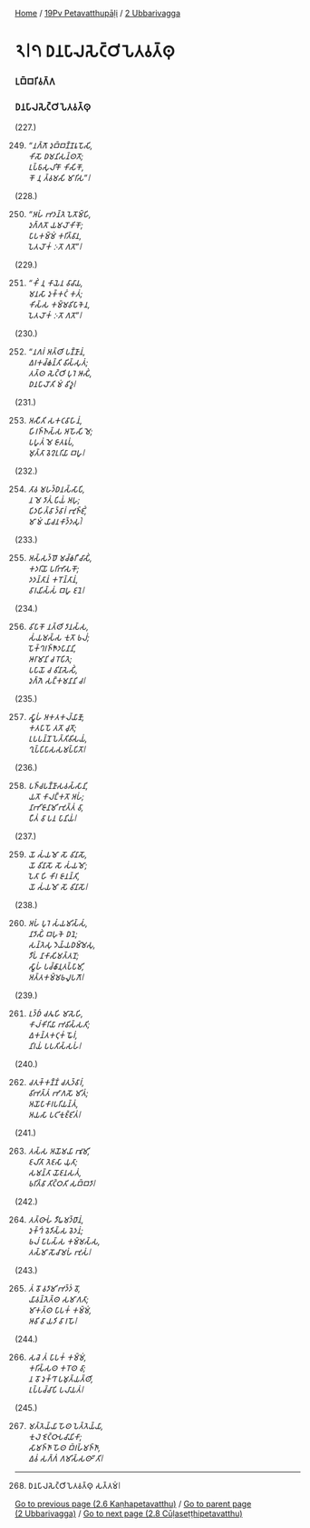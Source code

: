 
[Home](/) / [19Pv Petavatthupāḷi](/tipitaka/19Pv.md) / [2 Ubbarivagga](/tipitaka/19Pv/2.md)

# 𑁨𑁇𑁭 𑀥𑀦𑀧𑀸𑀮𑀲𑁂𑀝𑁆𑀞𑀺𑀧𑁂𑀢𑀯𑀢𑁆𑀣𑀼

### 𑀉𑀩𑁆𑀩𑀭𑀺𑀯𑀕𑁆𑀕

### 𑀥𑀦𑀧𑀸𑀮𑀲𑁂𑀝𑁆𑀞𑀺𑀧𑁂𑀢𑀯𑀢𑁆𑀣𑀼

(227.)

249. _“𑀦𑀕𑁆𑀕𑁄 𑀤𑀼𑀩𑁆𑀩𑀡𑁆𑀡𑀭𑀽𑀧𑁄𑀲𑀺,_  
_𑀓𑀺𑀲𑁄 𑀥𑀫𑀦𑀺𑀲𑀦𑁆𑀣𑀢𑁄;_  
_𑀉𑀧𑁆𑀨𑀸𑀲𑀼𑀮𑀺𑀓𑁄 𑀓𑀺𑀲𑀺𑀓𑁄,_  
_𑀓𑁄 𑀦𑀼 𑀢𑁆𑀯𑀫𑀲𑀺 𑀫𑀸𑀭𑀺𑀲”𑁇_  


(228.)

250. _“𑀅𑀳𑀁 𑀪𑀤𑀦𑁆𑀢𑁂 𑀧𑁂𑀢𑁄𑀫𑁆𑀳𑀺,_  
_𑀤𑀼𑀕𑁆𑀕𑀢𑁄 𑀬𑀫𑀮𑁄𑀓𑀺𑀓𑁄;_  
_𑀧𑀸𑀧𑀓𑀫𑁆𑀫𑀁 𑀓𑀭𑀺𑀢𑁆𑀯𑀸𑀦,_  
_𑀧𑁂𑀢𑀮𑁄𑀓𑀁 𑀇𑀢𑁄 𑀕𑀢𑁄”𑁇_  


(229.)

251. _“𑀓𑀺𑀁 𑀦𑀼 𑀓𑀸𑀬𑁂𑀦 𑀯𑀸𑀘𑀸𑀬,_  
_𑀫𑀦𑀲𑀸 𑀤𑀼𑀓𑁆𑀓𑀝𑀁 𑀓𑀢𑀁;_  
_𑀓𑀺𑀲𑁆𑀲 𑀓𑀫𑁆𑀫𑀯𑀺𑀧𑀸𑀓𑁂𑀦,_  
_𑀧𑁂𑀢𑀮𑁄𑀓𑀁 𑀇𑀢𑁄 𑀕𑀢𑁄”𑁇_  


(230.)

252. _“𑀦𑀕𑀭𑀁 𑀅𑀢𑁆𑀣𑀺 𑀧𑀡𑁆𑀡𑀸𑀦𑀁,_  
_𑀏𑀭𑀓𑀘𑁆𑀙𑀦𑁆𑀢𑀺 𑀯𑀺𑀲𑁆𑀲𑀼𑀢𑀁;_  
_𑀢𑀢𑁆𑀣 𑀲𑁂𑀝𑁆𑀞𑀺 𑀧𑀼𑀭𑁂 𑀆𑀲𑀺𑀁,_  
_𑀥𑀦𑀧𑀸𑀮𑁄𑀢𑀺 𑀫𑀁 𑀯𑀺𑀤𑀽𑁇_  


(231.)

253. _𑀅𑀲𑀻𑀢𑀺 𑀲𑀓𑀝𑀯𑀸𑀳𑀸𑀦𑀁,_  
_𑀳𑀺𑀭𑀜𑁆𑀜𑀲𑁆𑀲 𑀅𑀳𑁄𑀲𑀺 𑀫𑁂;_  
_𑀧𑀳𑀽𑀢𑀁 𑀫𑁂 𑀚𑀸𑀢𑀭𑀽𑀧𑀁,_  
_𑀫𑀼𑀢𑁆𑀢𑀸 𑀯𑁂𑀍𑀉𑀭𑀺𑀬𑀸 𑀩𑀳𑀽𑁇_  


(232.)

254. _𑀢𑀸𑀯 𑀫𑀳𑀤𑁆𑀥𑀦𑀲𑁆𑀲𑀸𑀧𑀺,_  
_𑀦 𑀫𑁂 𑀤𑀸𑀢𑀼𑀁 𑀧𑀺𑀬𑀁 𑀅𑀳𑀼;_  
_𑀧𑀺𑀤𑀳𑀺𑀢𑁆𑀯𑀸 𑀤𑁆𑀯𑀸𑀭𑀁 𑀪𑀼𑀜𑁆𑀚𑀺𑀁,_  
_𑀫𑀸 𑀫𑀁 𑀬𑀸𑀘𑀦𑀓𑀸𑀤𑁆𑀤𑀲𑀼𑀁𑁇_  


(233.)

255. _𑀅𑀲𑁆𑀲𑀤𑁆𑀥𑁄 𑀫𑀘𑁆𑀙𑀭𑀻 𑀘𑀸𑀲𑀺𑀁,_  
_𑀓𑀤𑀭𑀺𑀬𑁄 𑀧𑀭𑀺𑀪𑀸𑀲𑀓𑁄;_  
_𑀤𑀤𑀦𑁆𑀢𑀸𑀦𑀁 𑀓𑀭𑁄𑀦𑁆𑀢𑀸𑀦𑀁,_  
_𑀯𑀸𑀭𑀬𑀺𑀲𑁆𑀲𑀁 𑀩𑀳𑀽 𑀚𑀦𑁂𑁇_  


(234.)

256. _𑀯𑀺𑀧𑀸𑀓𑁄 𑀦𑀢𑁆𑀣𑀺 𑀤𑀸𑀦𑀲𑁆𑀲,_  
_𑀲𑀁𑀬𑀫𑀲𑁆𑀲 𑀓𑀼𑀢𑁄 𑀨𑀮𑀁;_  
_𑀧𑁄𑀓𑁆𑀔𑀭𑀜𑁆𑀜𑁄𑀤𑀧𑀸𑀦𑀸𑀦𑀺,_  
_𑀆𑀭𑀸𑀫𑀸𑀦𑀺 𑀘 𑀭𑁄𑀧𑀺𑀢𑁂;_  
_𑀧𑀧𑀸𑀬𑁄 𑀘 𑀯𑀺𑀦𑀸𑀲𑁂𑀲𑀺𑀁,_  
_𑀤𑀼𑀕𑁆𑀕𑁂 𑀲𑀗𑁆𑀓𑀫𑀦𑀸𑀦𑀺 𑀘𑁇_  


(235.)

257. _𑀲𑁆𑀯𑀸𑀳𑀁 𑀅𑀓𑀢𑀓𑀮𑁆𑀬𑀸𑀡𑁄,_  
_𑀓𑀢𑀧𑀸𑀧𑁄 𑀢𑀢𑁄 𑀘𑀼𑀢𑁄;_  
_𑀉𑀧𑀧𑀦𑁆𑀦𑁄 𑀧𑁂𑀢𑁆𑀢𑀺𑀯𑀺𑀲𑀬𑀁,_  
_𑀔𑀼𑀧𑁆𑀧𑀺𑀧𑀸𑀲𑀲𑀫𑀧𑁆𑀧𑀺𑀢𑁄𑁇_  


(236.)

258. _𑀧𑀜𑁆𑀘𑀧𑀡𑁆𑀡𑀸𑀲𑀯𑀲𑁆𑀲𑀸𑀦𑀺,_  
_𑀬𑀢𑁄 𑀓𑀸𑀮𑀗𑁆𑀓𑀢𑁄 𑀅𑀳𑀁;_  
_𑀦𑀸𑀪𑀺𑀚𑀸𑀦𑀸𑀫𑀺 𑀪𑀼𑀢𑁆𑀢𑀁 𑀯𑀸,_  
_𑀧𑀻𑀢𑀁 𑀯𑀸 𑀧𑀦 𑀧𑀸𑀦𑀺𑀬𑀁𑁇_  


(237.)

259. _𑀬𑁄 𑀲𑀁𑀬𑀫𑁄 𑀲𑁄 𑀯𑀺𑀦𑀸𑀲𑁄,_  
_𑀬𑁄 𑀯𑀺𑀦𑀸𑀲𑁄 𑀲𑁄 𑀲𑀁𑀬𑀫𑁄;_  
_𑀧𑁂𑀢𑀸 𑀳𑀺 𑀓𑀺𑀭 𑀚𑀸𑀦𑀦𑁆𑀢𑀺,_  
_𑀬𑁄 𑀲𑀁𑀬𑀫𑁄 𑀲𑁄 𑀯𑀺𑀦𑀸𑀲𑁄𑁇_  


(238.)

260. _𑀅𑀳𑀁 𑀧𑀼𑀭𑁂 𑀲𑀁𑀬𑀫𑀺𑀲𑁆𑀲𑀁,_  
_𑀦𑀸𑀤𑀸𑀲𑀺𑀁 𑀩𑀳𑀼𑀓𑁂 𑀥𑀦𑁂;_  
_𑀲𑀦𑁆𑀢𑁂𑀲𑀼 𑀤𑁂𑀬𑁆𑀬𑀥𑀫𑁆𑀫𑁂𑀲𑀼,_  
_𑀤𑀻𑀧𑀁 𑀦𑀸𑀓𑀸𑀲𑀺𑀫𑀢𑁆𑀢𑀦𑁄;_  
_𑀲𑁆𑀯𑀸𑀳𑀁 𑀧𑀘𑁆𑀙𑀸𑀦𑀼𑀢𑀧𑁆𑀧𑀸𑀫𑀺,_  
_𑀅𑀢𑁆𑀢𑀓𑀫𑁆𑀫𑀨𑀮𑀽𑀧𑀕𑁄𑁇_  


(239.)

261. _𑀉𑀤𑁆𑀥𑀁 𑀘𑀢𑀽𑀳𑀺 𑀫𑀸𑀲𑁂𑀳𑀺,_  
_𑀓𑀸𑀮𑀁𑀓𑀺𑀭𑀺𑀬𑀸 𑀪𑀯𑀺𑀲𑁆𑀲𑀢𑀺;_  
_𑀏𑀓𑀦𑁆𑀢𑀓𑀝𑀼𑀓𑀁 𑀖𑁄𑀭𑀁,_  
_𑀦𑀺𑀭𑀬𑀁 𑀧𑀧𑀢𑀺𑀲𑁆𑀲𑀳𑀁𑁇_  


(240.)

262. _𑀘𑀢𑀼𑀓𑁆𑀓𑀡𑁆𑀡𑀁 𑀘𑀢𑀼𑀤𑁆𑀯𑀸𑀭𑀁,_  
_𑀯𑀺𑀪𑀢𑁆𑀢𑀁 𑀪𑀸𑀕𑀲𑁄 𑀫𑀺𑀢𑀁;_  
_𑀅𑀬𑁄𑀧𑀸𑀓𑀸𑀭𑀧𑀭𑀺𑀬𑀦𑁆𑀢𑀁,_  
_𑀅𑀬𑀲𑀸 𑀧𑀝𑀺𑀓𑀼𑀚𑁆𑀚𑀺𑀢𑀁𑁇_  


(241.)

263. _𑀢𑀲𑁆𑀲 𑀅𑀬𑁄𑀫𑀬𑀸 𑀪𑀽𑀫𑀺,_  
_𑀚𑀮𑀺𑀢𑀸 𑀢𑁂𑀚𑀲𑀸 𑀬𑀼𑀢𑀸;_  
_𑀲𑀫𑀦𑁆𑀢𑀸 𑀬𑁄𑀚𑀦𑀲𑀢𑀁,_  
_𑀨𑀭𑀺𑀢𑁆𑀯𑀸 𑀢𑀺𑀝𑁆𑀞𑀢𑀺 𑀲𑀩𑁆𑀩𑀤𑀸𑁇_  


(242.)

264. _𑀢𑀢𑁆𑀣𑀸𑀳𑀁 𑀤𑀻𑀖𑀫𑀤𑁆𑀥𑀸𑀦𑀁,_  
_𑀤𑀼𑀓𑁆𑀔𑀁 𑀯𑁂𑀤𑀺𑀲𑁆𑀲 𑀯𑁂𑀤𑀦𑀁;_  
_𑀨𑀮𑀁 𑀧𑀸𑀧𑀲𑁆𑀲 𑀓𑀫𑁆𑀫𑀲𑁆𑀲,_  
_𑀢𑀲𑁆𑀫𑀸 𑀲𑁄𑀘𑀸𑀫𑀳𑀁 𑀪𑀼𑀲𑀁𑁇_  


(243.)

265. _𑀢𑀁 𑀯𑁄 𑀯𑀤𑀸𑀫𑀺 𑀪𑀤𑁆𑀤𑀁 𑀯𑁄,_  
_𑀬𑀸𑀯𑀦𑁆𑀢𑁂𑀢𑁆𑀣 𑀲𑀫𑀸𑀕𑀢𑀸;_  
_𑀫𑀸𑀓𑀢𑁆𑀣 𑀧𑀸𑀧𑀓𑀁 𑀓𑀫𑁆𑀫𑀁,_  
_𑀆𑀯𑀺 𑀯𑀸 𑀬𑀤𑀺 𑀯𑀸 𑀭𑀳𑁄𑁇_  


(244.)

266. _𑀲𑀘𑁂 𑀢𑀁 𑀧𑀸𑀧𑀓𑀁 𑀓𑀫𑁆𑀫𑀁,_  
_𑀓𑀭𑀺𑀲𑁆𑀲𑀣 𑀓𑀭𑁄𑀣 𑀯𑀸;_  
_𑀦 𑀯𑁄 𑀤𑀼𑀓𑁆𑀔𑀸 𑀧𑀫𑀼𑀢𑁆𑀬𑀢𑁆𑀣𑀺,_  
_𑀉𑀧𑁆𑀧𑀘𑁆𑀘𑀸𑀧𑀺 𑀧𑀮𑀸𑀬𑀢𑀁𑁇_  


(245.)

267. _𑀫𑀢𑁆𑀢𑁂𑀬𑁆𑀬𑀸 𑀳𑁄𑀣 𑀧𑁂𑀢𑁆𑀢𑁂𑀬𑁆𑀬𑀸,_  
_𑀓𑀼𑀮𑁂 𑀚𑁂𑀝𑁆𑀞𑀸𑀧𑀘𑀸𑀬𑀺𑀓𑀸;_  
_𑀲𑀸𑀫𑀜𑁆𑀜𑀸 𑀳𑁄𑀣 𑀩𑁆𑀭𑀳𑁆𑀫𑀜𑁆𑀜𑀸,_  
_𑀏𑀯𑀁 𑀲𑀕𑁆𑀕𑀁 𑀕𑀫𑀺𑀲𑁆𑀲𑀣𑀸”𑀢𑀺𑁇_  


---

268. 𑀥𑀦𑀧𑀸𑀮𑀲𑁂𑀝𑁆𑀞𑀺𑀧𑁂𑀢𑀯𑀢𑁆𑀣𑀼 𑀲𑀢𑁆𑀢𑀫𑀁𑁇



[Go to previous page (2.6 Kaṇhapetavatthu)](/tipitaka/19Pv/2/2.6.md) / [Go to parent page (2 Ubbarivagga)](/tipitaka/19Pv/2.md) / [Go to next page (2.8 Cūḷaseṭṭhipetavatthu)](/tipitaka/19Pv/2/2.8.md)


